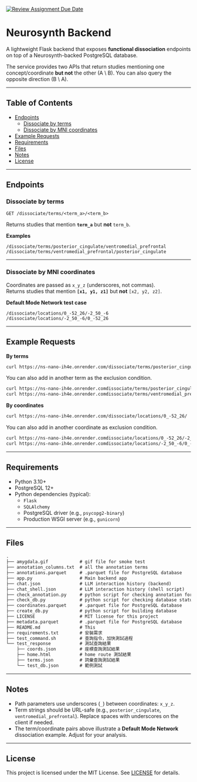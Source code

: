 [![Review Assignment Due Date](https://classroom.github.com/assets/deadline-readme-button-22041afd0340ce965d47ae6ef1cefeee28c7c493a6346c4f15d667ab976d596c.svg)](https://classroom.github.com/a/SO1PVZ3b)
# Neurosynth Backend

A lightweight Flask backend that exposes **functional dissociation** endpoints on top of a Neurosynth-backed PostgreSQL database.

The service provides two APIs that return studies mentioning one concept/coordinate **but not** the other (A \ B). You can also query the opposite direction (B \ A).

---

## Table of Contents

- [Endpoints](#endpoints)
  - [Dissociate by terms](#dissociate-by-terms)
  - [Dissociate by MNI coordinates](#dissociate-by-mni-coordinates)
- [Example Requests](#example-requests)
- [Requirements](#requirements)
- [Files](#files)
- [Notes](#notes)
- [License](#license)

---

## Endpoints

### Dissociate by terms

```
GET /dissociate/terms/<term_a>/<term_b>
```

Returns studies that mention **`term_a`** but **not** `term_b`.

**Examples**

```
/dissociate/terms/posterior_cingulate/ventromedial_prefrontal
/dissociate/terms/ventromedial_prefrontal/posterior_cingulate
```

---

### Dissociate by MNI coordinates

Coordinates are passed as `x_y_z` (underscores, not commas).  
Returns studies that mention **`[x1, y1, z1]`** but **not** `[x2, y2, z2]`.

**Default Mode Network test case**

```
/dissociate/locations/0_-52_26/-2_50_-6
/dissociate/locations/-2_50_-6/0_-52_26
```

---

## Example Requests

**By terms**
```bash
curl https://ns-nano-ih4e.onrender.com/dissociate/terms/posterior_cingulate
```

You can also add in another term as the exclusion condition.

```bash
curl https://ns-nano-ih4e.onrender.comdissociate/terms/posterior_cingulate/ventromedial_prefrontal
curl https://ns-nano-ih4e.onrender.comdissociate/terms/ventromedial_prefrontal/posterior_cingulate
```

**By coordinates**

```bash
curl https://ns-nano-ih4e.onrender.com/dissociate/locations/0_-52_26/
```

You can also add in another coordinate as exclusion condition.

```bash
curl https://ns-nano-ih4e.onrender.comdissociate/locations/0_-52_26/-2_50_-6
curl https://ns-nano-ih4e.onrender.comdissociate/locations/-2_50_-6/0_-52_26
```

---

## Requirements

- Python 3.10+
- PostgreSQL 12+
- Python dependencies (typical):
  - `Flask`
  - `SQLAlchemy`
  - PostgreSQL driver (e.g., `psycopg2-binary`)
  - Production WSGI server (e.g., `gunicorn`)

---

## Files
```txt
.
├── amygdala.gif            # gif file for smoke test
├── annotation_columns.txt  # all the annotation terms
├── annotations.parquet     # .parquet file for PostgreSQL database
├── app.py                  # Main backend app
├── chat.json               # LLM interaction history (backend)
├── chat_shell.json         # LLM interaction history (shell script)
├── check_annotation.py     # python script for checking annotation format
├── check_db.py             # python script for checking database status
├── coordinates.parquet     # .parquet file for PostgreSQL database
├── create_db.py            # python script for building database
├── LICENSE                 # MIT license for this project
├── metadata.parquet        # .parquet file for PostgreSQL database
├── README.md               # This
├── requirements.txt        # 安裝需求
├── test_command.sh         # 查詢指令，加快測試過程
└── test_response           # 測試查詢結果
    ├── coords.json         # 座標查詢測試結果
    ├── home.html           # home route 測試結果
    ├── terms.json          # 詞彙查詢測試結果
    └── test_db.json        # 範例測試
```

---

## Notes

- Path parameters use underscores (`_`) between coordinates: `x_y_z`.
- Term strings should be URL-safe (e.g., `posterior_cingulate`, `ventromedial_prefrontal`). Replace spaces with underscores on the client if needed.
- The term/coordinate pairs above illustrate a **Default Mode Network** dissociation example. Adjust for your analysis.

---

## License

This project is licensed under the MIT License. See [LICENSE](LICENSE) for details.
